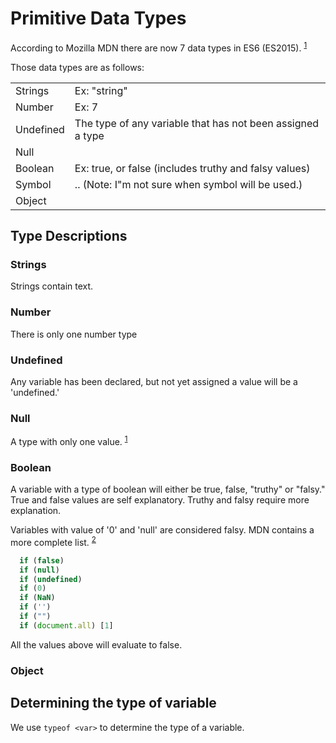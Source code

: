 # Primitive Data Types

According to Mozilla MDN there are now 7 data types in ES6 (ES2015). <sup>[1][1]</sup>


Those data types are as follows:

|||
|-|:---|
| Strings | Ex: "string" |
| Number | Ex: 7|
| Undefined | The type of any variable that has not been assigned a type|
| Null ||
| Boolean | Ex: true, or false (includes truthy and falsy values) |
| Symbol | .. (Note: I"m not sure when symbol will be used.) |
| Object| |

## Type Descriptions

### Strings
Strings contain text.

### Number
There is only one number type

### Undefined
Any variable has been declared, but not yet assigned a value will be a 'undefined.'

### Null
A type with only one value. <sup>[1][1]</sup>

### Boolean
A variable with a type of boolean will either be true, false, "truthy" or "falsy." True and false values are self explanatory. Truthy and falsy require more explanation.

Variables with value of '0' and 'null' are considered falsy. 
MDN contains a more complete list. <sup>[2][2]</sup>

```javascript
  if (false)
  if (null)
  if (undefined)
  if (0)
  if (NaN)
  if ('')
  if ("")
  if (document.all) [1]
```
All the values above will evaluate to false.

### Object

## Determining the type of variable
We use `typeof <var>` to determine the type of a variable.



[1]: https://developer.mozilla.org/en-US/docs/Web/JavaScript/Data_structures
[2]: https://developer.mozilla.org/en-US/docs/Glossary/Falsy